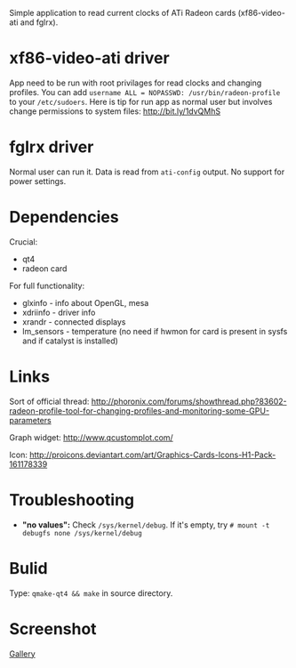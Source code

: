 Simple application to read current clocks of ATi Radeon cards (xf86-video-ati and fglrx).

# xf86-video-ati driver
App need to be run with root privilages for read clocks and changing profiles. You can add `username ALL = NOPASSWD: /usr/bin/radeon-profile` to your `/etc/sudoers`. Here is tip for run app as normal user but involves change permissions to system files: http://bit.ly/1dvQMhS

# fglrx driver
Normal user can run it. Data is read from `ati-config` output. No support for power settings.

# Dependencies
Crucial:
* qt4
* radeon card

For full functionality:
* glxinfo - info about OpenGL, mesa
* xdriinfo - driver info
* xrandr - connected displays
* lm_sensors - temperature (no need if hwmon for card is present in sysfs and if catalyst is installed)

# Links

Sort of official thread: http://phoronix.com/forums/showthread.php?83602-radeon-profile-tool-for-changing-profiles-and-monitoring-some-GPU-parameters

Graph widget: http://www.qcustomplot.com/

Icon: http://proicons.deviantart.com/art/Graphics-Cards-Icons-H1-Pack-161178339

# Troubleshooting


* __"no values":__ Check `/sys/kernel/debug`. If it's empty, try `# mount -t debugfs none /sys/kernel/debug`

# Bulid

Type: `qmake-qt4 && make` in source directory.

# Screenshot

[Gallery](http://www.imgur.com/a/Aka7u)
